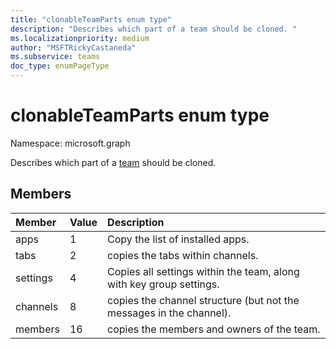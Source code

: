 ```yaml
---
title: "clonableTeamParts enum type"
description: "Describes which part of a team should be cloned. "
ms.localizationpriority: medium
author: "MSFTRickyCastaneda"
ms.subservice: teams
doc_type: enumPageType
---
```


# clonableTeamParts enum type

Namespace: microsoft.graph



Describes which part of a [team](../resources/team.md) should be cloned.

## Members

| Member | Value| Description |
|:---------------|:--------|:----------|
|apps|1|Copy the list of installed apps.|
|tabs|2|copies the tabs within channels.|
|settings|4|Copies all settings within the team, along with key group settings.|
|channels|8|copies the channel structure (but not the messages in the channel).|
|members|16|copies the members and owners of the team.|

